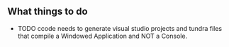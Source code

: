 ## What things to do

- TODO ccode needs to generate visual studio projects and tundra files that compile a Windowed Application and NOT a Console.
